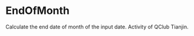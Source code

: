 EndOfMonth
==========

Calculate the end date of month of the input date. Activity of QClub Tianjin.

